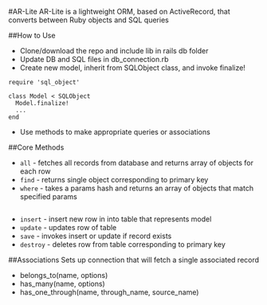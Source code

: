 #AR-Lite
AR-Lite is a lightweight ORM, based on ActiveRecord, that converts between Ruby objects and SQL queries

##How to Use
* Clone/download the repo and include lib in rails db folder
* Update DB and SQL files in db_connection.rb
* Create new model, inherit from SQLObject class, and invoke finalize!

```
require 'sql_object'

class Model < SQLObject
  Model.finalize!
  ...
end
```

* Use methods to make appropriate queries or associations

##Core Methods
* `all` - fetches all records from database and returns array of objects for each row
* `find` - returns single object corresponding to primary key
* `where` - takes a params hash and returns an array of objects that match specified params

```

```

* `insert` - insert new row in into table that represents model
* `update` - updates row of table
* `save` - invokes insert or update if record exists
* `destroy` - deletes row from table corresponding to primary key

##Associations
Sets up connection that will fetch a single associated record
* belongs_to(name, options)
* has_many(name, options)
* has_one_through(name, through_name, source_name)
